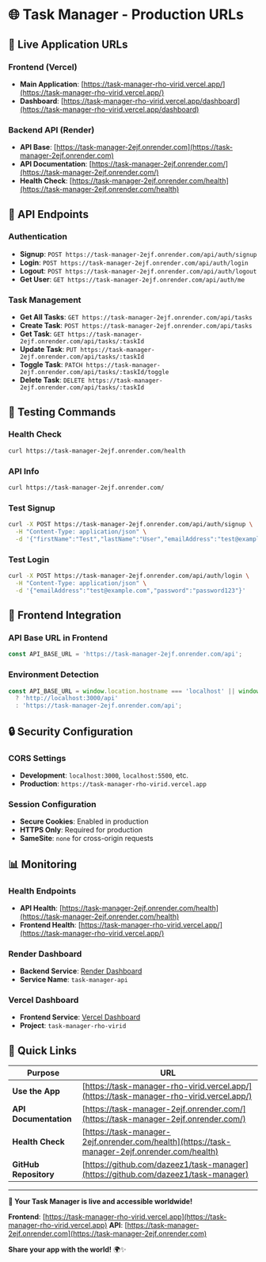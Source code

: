 # 🌐 Task Manager - Production URLs

## 🚀 **Live Application URLs**

### **Frontend (Vercel)**
- **Main Application**: [https://task-manager-rho-virid.vercel.app/](https://task-manager-rho-virid.vercel.app/)
- **Dashboard**: [https://task-manager-rho-virid.vercel.app/dashboard](https://task-manager-rho-virid.vercel.app/dashboard)

### **Backend API (Render)**
- **API Base**: [https://task-manager-2ejf.onrender.com](https://task-manager-2ejf.onrender.com)
- **API Documentation**: [https://task-manager-2ejf.onrender.com/](https://task-manager-2ejf.onrender.com/)
- **Health Check**: [https://task-manager-2ejf.onrender.com/health](https://task-manager-2ejf.onrender.com/health)

## 🔗 **API Endpoints**

### **Authentication**
- **Signup**: `POST https://task-manager-2ejf.onrender.com/api/auth/signup`
- **Login**: `POST https://task-manager-2ejf.onrender.com/api/auth/login`
- **Logout**: `POST https://task-manager-2ejf.onrender.com/api/auth/logout`
- **Get User**: `GET https://task-manager-2ejf.onrender.com/api/auth/me`

### **Task Management**
- **Get All Tasks**: `GET https://task-manager-2ejf.onrender.com/api/tasks`
- **Create Task**: `POST https://task-manager-2ejf.onrender.com/api/tasks`
- **Get Task**: `GET https://task-manager-2ejf.onrender.com/api/tasks/:taskId`
- **Update Task**: `PUT https://task-manager-2ejf.onrender.com/api/tasks/:taskId`
- **Toggle Task**: `PATCH https://task-manager-2ejf.onrender.com/api/tasks/:taskId/toggle`
- **Delete Task**: `DELETE https://task-manager-2ejf.onrender.com/api/tasks/:taskId`

## 🧪 **Testing Commands**

### **Health Check**
```bash
curl https://task-manager-2ejf.onrender.com/health
```

### **API Info**
```bash
curl https://task-manager-2ejf.onrender.com/
```

### **Test Signup**
```bash
curl -X POST https://task-manager-2ejf.onrender.com/api/auth/signup \
  -H "Content-Type: application/json" \
  -d '{"firstName":"Test","lastName":"User","emailAddress":"test@example.com","password":"password123"}'
```

### **Test Login**
```bash
curl -X POST https://task-manager-2ejf.onrender.com/api/auth/login \
  -H "Content-Type: application/json" \
  -d '{"emailAddress":"test@example.com","password":"password123"}'
```

## 📱 **Frontend Integration**

### **API Base URL in Frontend**
```javascript
const API_BASE_URL = 'https://task-manager-2ejf.onrender.com/api';
```

### **Environment Detection**
```javascript
const API_BASE_URL = window.location.hostname === 'localhost' || window.location.hostname === '127.0.0.1'
  ? 'http://localhost:3000/api'
  : 'https://task-manager-2ejf.onrender.com/api';
```

## 🔒 **Security Configuration**

### **CORS Settings**
- **Development**: `localhost:3000`, `localhost:5500`, etc.
- **Production**: `https://task-manager-rho-virid.vercel.app`

### **Session Configuration**
- **Secure Cookies**: Enabled in production
- **HTTPS Only**: Required for production
- **SameSite**: `none` for cross-origin requests

## 📊 **Monitoring**

### **Health Endpoints**
- **API Health**: [https://task-manager-2ejf.onrender.com/health](https://task-manager-2ejf.onrender.com/health)
- **Frontend Health**: [https://task-manager-rho-virid.vercel.app/](https://task-manager-rho-virid.vercel.app/)

### **Render Dashboard**
- **Backend Service**: [Render Dashboard](https://dashboard.render.com/)
- **Service Name**: `task-manager-api`

### **Vercel Dashboard**
- **Frontend Service**: [Vercel Dashboard](https://vercel.com/dashboard)
- **Project**: `task-manager-rho-virid`

## 🎯 **Quick Links**

| Purpose | URL |
|---------|-----|
| **Use the App** | [https://task-manager-rho-virid.vercel.app/](https://task-manager-rho-virid.vercel.app/) |
| **API Documentation** | [https://task-manager-2ejf.onrender.com/](https://task-manager-2ejf.onrender.com/) |
| **Health Check** | [https://task-manager-2ejf.onrender.com/health](https://task-manager-2ejf.onrender.com/health) |
| **GitHub Repository** | [https://github.com/dazeez1/task-manager](https://github.com/dazeez1/task-manager) |

---

**🎉 Your Task Manager is live and accessible worldwide!**

**Frontend**: [https://task-manager-rho-virid.vercel.app](https://task-manager-rho-virid.vercel.app)
**API**: [https://task-manager-2ejf.onrender.com](https://task-manager-2ejf.onrender.com)

**Share your app with the world!** 🌍✨
